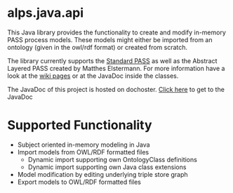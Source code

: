 # alps.java.api
This Java library provides the functionality to create and modify in-memory PASS process models. These models might either be imported from an ontology (given in the owl/rdf format) or created from scratch.

The library currently supports the [Standard PASS](https://github.com/I2PM/Standard-PASS-Ontology) as well as the Abstract Layered PASS created by Matthes Elstermann. For more information have a look at the [wiki pages](https://github.com/sanjasm/alps.java.api/wiki) or at the JavaDoc inside the classes.

The JavaDoc of this project is hosted on dochoster. [Click here](https://docshoster.org/p/i2pm/alps.java.api/latest/introduction.html) to get to the JavaDoc

# Supported Functionality
- Subject oriented in-memory modeling in Java
- Import models from OWL/RDF formatted files
  - Dynamic import supporting own OntologyClass definitions
  - Dynamic import supporting own Java class extensions
- Model modification by editing underlying triple store graph
- Export models to OWL/RDF formatted files

